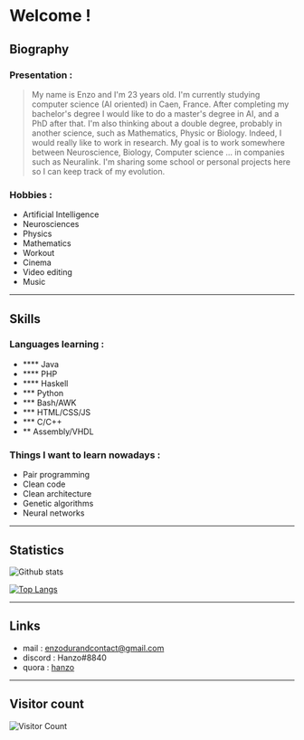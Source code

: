 # Welcome !

## Biography 

<!-- <p><img width="600" src="all.png"></p> -->

### Presentation :

>My name is Enzo and I'm 23 years old. I'm currently studying computer science (AI oriented) in Caen, France. After completing my bachelor's degree I would like to do a master's degree in AI, and a PhD after that. I'm also thinking about a double degree, probably in another science, such as Mathematics, Physic or Biology. Indeed, I would really like to work in research. My goal is to work somewhere between Neuroscience, Biology, Computer science ... in companies such as Neuralink. I'm sharing some school or personal projects here so I can keep track of my evolution.

### Hobbies :

- Artificial Intelligence
- Neurosciences
- Physics
- Mathematics
- Workout
- Cinema
- Video editing
- Music

<hr>

## Skills

### Languages learning :

- **** Java
- **** PHP        
- **** Haskell 
- *** Python 
- *** Bash/AWK 
- *** HTML/CSS/JS 
- *** C/C++ 
- ** Assembly/VHDL 

### Things I want to learn nowadays :

- Pair programming
- Clean code
- Clean architecture
- Genetic algorithms
- Neural networks

<hr>

## Statistics 

![Github stats](https://github-readme-stats.vercel.app/api?username=hanzopgp&theme=highcontrast&show_icons=true&count_private=true&title_color=09ba00)

[![Top Langs](https://github-readme-stats.vercel.app/api/top-langs/?username=hanzopgp&layout=compact&langs_count=8&bg_color=000000&title_color=09ba00&text_color=ffffff&hide=jupyter%20notebook,TeX&exclude_repo=First3DGame,TeX&card_width=445)](https://github.com/anuraghazra/github-readme-stats)

<hr>

## Links 

- mail : enzodurandcontact@gmail.com
- discord : Hanzo#8840
- quora : [hanzo](https://fr.quora.com/profile/Hanzo?ch=10&share=519cf10b&srid=YhyTm) 

<hr>

## Visitor count  

![Visitor Count](https://profile-counter.glitch.me/hanzopgp/count.svg)
